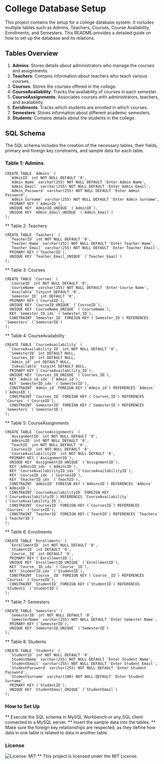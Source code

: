 # College Database Setup

This project contains the setup for a college database system. It includes multiple tables such as Admins, Teachers, Courses, Course Availability, Enrollments, and Semesters. This README provides a detailed guide on how to set up the database and its relations.

## Tables Overview

1. **Admins**: Stores details about administrators who manage the courses and assignments.
2. **Teachers**: Contains information about teachers who teach various courses.
3. **Courses**: Stores the courses offered in the college.
4. **CourseAvailability**: Tracks the availability of courses in each semester.
5. **CourseAssignments**: Associates courses with administrators, teachers, and availability.
6. **Enrollments**: Tracks which students are enrolled in which courses.
7. **Semesters**: Stores information about different academic semesters.
8. **Students**: Contains details about the students in the college.

## SQL Schema

The SQL schema includes the creation of the necessary tables, their fields, primary and foreign key constraints, and sample data for each table.

### Table 1: Admins

```
CREATE TABLE `Admins` (
  `AdminID` int NOT NULL DEFAULT '0',
  `Admin_Name` varchar(255) NOT NULL DEFAULT 'Enter Admin Name',
  `Admin_Email` varchar(255) NOT NULL DEFAULT 'Enter Admin Email',
  `Admin_Password` varchar(255) NOT NULL DEFAULT 'Enter Admin Password',
  `Admin_Surname` varchar(255) NOT NULL DEFAULT 'Enter Admin Surname',
  PRIMARY KEY (`AdminID`),
  UNIQUE KEY `AdminID_UNIQUE` (`AdminID`),
  UNIQUE KEY `Admin_Email_UNIQUE` (`Admin_Email`)
);
```
** Table 2: Teachers
```
CREATE TABLE `Teachers` (
  `TeacherID` int NOT NULL DEFAULT '0',
  `Teacher_Name` varchar(255) NOT NULL DEFAULT 'Enter Teacher Name',
  `Teacher_Email` varchar(255) NOT NULL DEFAULT 'Enter Teacher Email',
  PRIMARY KEY (`TeacherID`),
  UNIQUE KEY `Teacher_Email_UNIQUE` (`Teacher_Email`)
);
```
** Table 3: Courses
```
CREATE TABLE `Courses` (
  `CourseID` int NOT NULL DEFAULT '0',
  `CourseName` varchar(255) NOT NULL DEFAULT 'Enter Course Name',
  `Available` tinyint DEFAULT '0',
  `Semester_ID` int DEFAULT '0',
  PRIMARY KEY (`CourseID`),
  UNIQUE KEY `CourseID_UNIQUE` (`CourseID`),
  UNIQUE KEY `CourseName_UNIQUE` (`CourseName`),
  KEY `Semester_ID_idx` (`Semester_ID`),
  CONSTRAINT `Semester_ID` FOREIGN KEY (`Semester_ID`) REFERENCES `Semesters` (`SemesterID`)
);
```

** Table 4: CourseAvailability
```
CREATE TABLE `CourseAvailability` (
  `CourseAvailability_ID` int NOT NULL DEFAULT '0',
  `SemesterID` int DEFAULT NULL,
  `Courses_ID` int DEFAULT NULL,
  `Admin_id` int DEFAULT NULL,
  `IsAvailable` tinyint DEFAULT NULL,
  PRIMARY KEY (`CourseAvailability_ID`),
  UNIQUE KEY `Courses_ID_UNIQUE` (`Courses_ID`),
  KEY `Admin_id_idx` (`Admin_id`),
  KEY `SemesterID_idx` (`SemesterID`),
  CONSTRAINT `Admin_id` FOREIGN KEY (`Admin_id`) REFERENCES `Admins` (`AdminID`),
  CONSTRAINT `Courses_ID` FOREIGN KEY (`Courses_ID`) REFERENCES `Courses` (`CourseID`),
  CONSTRAINT `SemesterID` FOREIGN KEY (`SemesterID`) REFERENCES `Semesters` (`SemesterID`)
);
```

** Table 5: CourseAssignments
```
CREATE TABLE `CourseAssignments` (
  `AssignmentID` int NOT NULL DEFAULT '0',
  `AdminsID` int NOT NULL DEFAULT '0',
  `TeachID` int NOT NULL DEFAULT '0',
  `CoursesID` int NOT NULL DEFAULT '0',
  `CourseAvailabilityID` int NOT NULL DEFAULT '0',
  PRIMARY KEY (`AssignmentID`),
  UNIQUE KEY `AssignmentID_UNIQUE` (`AssignmentID`),
  KEY `AdminID_idx` (`AdminsID`),
  KEY `CourseAvailabilityID_idx` (`CourseAvailabilityID`),
  KEY `CourseID_idx` (`CoursesID`),
  KEY `TeacherID_idx` (`TeachID`),
  CONSTRAINT `AdminID` FOREIGN KEY (`AdminsID`) REFERENCES `Admins` (`AdminID`),
  CONSTRAINT `CourseAvailabilityID` FOREIGN KEY (`CourseAvailabilityID`) REFERENCES `CourseAvailability` (`CourseAvailability_ID`),
  CONSTRAINT `CoursesID` FOREIGN KEY (`CoursesID`) REFERENCES `Courses` (`CourseID`),
  CONSTRAINT `TeacherID` FOREIGN KEY (`TeachID`) REFERENCES `Teachers` (`TeacherID`)
);
```
** Table 6: Enrollments
```
CREATE TABLE `Enrollments` (
  `EnrollmentID` int NOT NULL DEFAULT '0',
  `StudentID` int DEFAULT '0',
  `Course__ID` int DEFAULT '0',
  PRIMARY KEY (`EnrollmentID`),
  UNIQUE KEY `EnrollmentID_UNIQUE` (`EnrollmentID`),
  KEY `Course__ID_idx` (`Course__ID`),
  KEY `StudentID_idx` (`StudentID`),
  CONSTRAINT `Course__ID` FOREIGN KEY (`Course__ID`) REFERENCES `Courses` (`CourseID`),
  CONSTRAINT `StudentID` FOREIGN KEY (`StudentID`) REFERENCES `Students` (`StudentID`)
);
```
** Table 7: Semesters
```
CREATE TABLE `Semesters` (
  `SemesterID` int NOT NULL DEFAULT '0',
  `SemesterName` varchar(255) NOT NULL DEFAULT 'Enter Semester Name',
  PRIMARY KEY (`SemesterID`),
  UNIQUE KEY `SemesterID_UNIQUE` (`SemesterID`)
);
```

** Table 8: Students
```
CREATE TABLE `Students` (
  `StudentID` int NOT NULL DEFAULT '0',
  `StudentName` varchar(255) NOT NULL DEFAULT 'Enter Student Name',
  `StudentEmail` varchar(255) NOT NULL DEFAULT 'Enter Student Email',
  `StudentPassword` varchar(255) NOT NULL DEFAULT 'Enter Student Password',
  `StudentSurname` varchar(100) NOT NULL DEFAULT 'Enter Student Surname',
  PRIMARY KEY (`StudentID`),
  UNIQUE KEY `StudentEmail_UNIQUE` (`StudentEmail`)
);
```


### How to Set Up

** Execute the SQL schema in MySQL Workbench or any SQL client connected to a MySQL server.
** Insert the sample data into the tables.
** Make sure the foreign key relationships are respected, as they define how data in one table is related to data in another table.

### License
![License: MIT](https://img.shields.io/badge/License-MIT-yellow.svg)
** This project is licensed under the MIT License.







